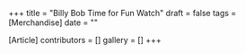 +++
title = "Billy Bob Time for Fun Watch"
draft = false
tags = [Merchandise]
date = ""

[Article]
contributors = []
gallery = []
+++